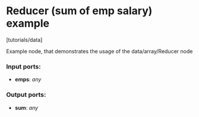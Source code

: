 # Reducer (sum of emp salary) example

[tutorials/data]

Example node, that demonstrates the usage of the data/array/Reducer node

### Input ports:

* __emps__: _any_



### Output ports:

* __sum__: _any_



